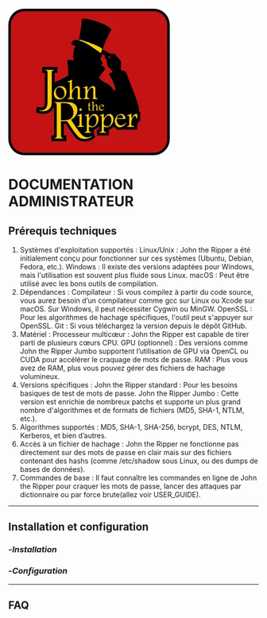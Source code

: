 ![Logo John the Ripper](Images/JtR.png)

# DOCUMENTATION ADMINISTRATEUR

## Prérequis techniques
1. Systèmes d'exploitation supportés :
Linux/Unix : John the Ripper a été initialement conçu pour fonctionner sur ces systèmes (Ubuntu, Debian, Fedora, etc.).
Windows : Il existe des versions adaptées pour Windows, mais l'utilisation est souvent plus fluide sous Linux.
macOS : Peut être utilisé avec les bons outils de compilation.
2. Dépendances :
Compilateur : Si vous compilez à partir du code source, vous aurez besoin d’un compilateur comme gcc sur Linux ou Xcode sur macOS. Sur Windows, il peut nécessiter Cygwin ou MinGW.
OpenSSL : Pour les algorithmes de hachage spécifiques, l'outil peut s'appuyer sur OpenSSL.
Git : Si vous téléchargez la version depuis le dépôt GitHub.
3. Matériel :
Processeur multicœur : John the Ripper est capable de tirer parti de plusieurs cœurs CPU.
GPU (optionnel) : Des versions comme John the Ripper Jumbo supportent l’utilisation de GPU via OpenCL ou CUDA pour accélérer le craquage de mots de passe.
RAM : Plus vous avez de RAM, plus vous pouvez gérer des fichiers de hachage volumineux.
4. Versions spécifiques :
John the Ripper standard : Pour les besoins basiques de test de mots de passe.
John the Ripper Jumbo : Cette version est enrichie de nombreux patchs et supporte un plus grand nombre d'algorithmes et de formats de fichiers (MD5, SHA-1, NTLM, etc.).
5. Algorithmes supportés :
MD5, SHA-1, SHA-256, bcrypt, DES, NTLM, Kerberos, et bien d’autres.
6. Accès à un fichier de hachage :
John the Ripper ne fonctionne pas directement sur des mots de passe en clair mais sur des fichiers contenant des hashs (comme /etc/shadow sous Linux, ou des dumps de bases de données).
7. Commandes de base :
Il faut connaître les commandes en ligne de John the Ripper pour craquer les mots de passe, lancer des attaques par dictionnaire ou par force brute(allez voir USER_GUIDE).
---
## Installation et configuration 

### -*Installation*  

### -*Configuration*

---
## FAQ
